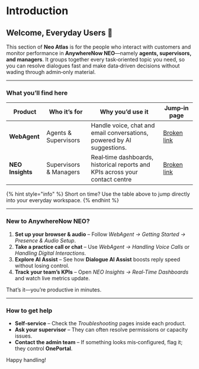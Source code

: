 # Introduction

## Welcome, Everyday Users 👋

This section of **Neo Atlas** is for the people who interact with customers and monitor performance in **AnywhereNow NEO**—namely **agents, supervisors, and managers**. It groups together every task‑oriented topic you need, so you can resolve dialogues fast and make data‑driven decisions without wading through admin‑only material.

***

### What you’ll find here

| Product          | Who it’s for           | Why you’d use it                                                             | Jump‑in page                              |
| ---------------- | ---------------------- | ---------------------------------------------------------------------------- | ----------------------------------------- |
| **WebAgent**     | Agents & Supervisors   | Handle voice, chat and email conversations, powered by AI suggestions.       | [Broken link](broken-reference "mention") |
| **NEO Insights** | Supervisors & Managers | Real‑time dashboards, historical reports and KPIs across your contact centre | [Broken link](broken-reference "mention") |

{% hint style="info" %}
&#x20;Short on time? Use the table above to jump directly into your everyday workspace.
{% endhint %}

***

### New to AnywhereNow NEO?

1. **Set up your browser & audio** – Follow _WebAgent → Getting Started → Presence & Audio Setup_.
2. **Take a practice call or chat** – Use _WebAgent → Handling Voice Calls_ or _Handling Digital Interactions_.
3. **Explore AI Assist** – See how **Dialogue AI Assist** boosts reply speed without losing control.
4. **Track your team’s KPIs** – Open _NEO Insights → Real‑Time Dashboards_ and watch live metrics update.

That’s it—you’re productive in minutes.

***

### How to get help

* **Self‑service** – Check the _Troubleshooting_ pages inside each product.
* **Ask your supervisor** – They can often resolve permissions or capacity issues.
* **Contact the admin team** – If something looks mis‑configured, flag it; they control **OnePortal**.

Happy handling!&#x20;



